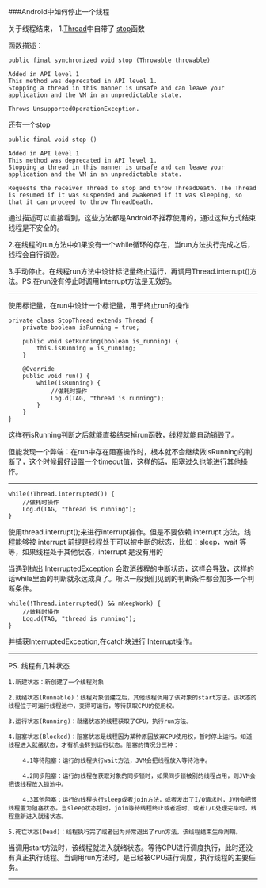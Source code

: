 ###Android中如何停止一个线程

关于线程结束，
1.[Thread](http://developer.android.com/reference/java/lang/Thread.html)中自带了 [stop](http://developer.android.com/reference/java/lang/Thread.html#stop(java.lang.Throwable))函数

函数描述：

	public final synchronized void stop (Throwable throwable)

	Added in API level 1
	This method was deprecated in API level 1.
	Stopping a thread in this manner is unsafe and can leave your application and the VM in an unpredictable state.

	Throws UnsupportedOperationException.

还有一个stop
	
	public final void stop ()

	Added in API level 1
	This method was deprecated in API level 1.
	Stopping a thread in this manner is unsafe and can leave your application and the VM in an unpredictable state.

	Requests the receiver Thread to stop and throw ThreadDeath. The Thread is resumed if it was suspended and awakened if it was sleeping, so that it can proceed to throw ThreadDeath.

通过描述可以直接看到，这些方法都是Android不推荐使用的，通过这种方式结束线程是不安全的。

2.在线程的run方法中如果没有一个while循环的存在，当run方法执行完成之后，线程会自行销毁。

3.手动停止。在线程run方法中设计标记量终止运行，再调用Thread.interrupt()方法。PS.在run没有停止时调用Interrupt方法是无效的。

-------------------------------------------------------
使用标记量，在run中设计一个标记量，用于终止run的操作

	private class StopThread extends Thread {
		private boolean isRunning = true;
		
		public void setRunning(boolean is_running) {
			this.isRunning = is_running;
		}

		@Override
		public void run() {
			while(isRunning) {
				//做耗时操作
				Log.d(TAG, "thread is running");
			}
		}
	}

这样在isRunning判断之后就能直接结束掉run函数，线程就能自动销毁了。

但能发现一个弊端：在run中存在阻塞操作时，根本就不会继续做isRunning的判断了，这个时候最好设置一个timeout值，这样的话，阻塞过久也能进行其他操作。

------------------------------------------------

	while(!Thread.interrupted()) {
		//做耗时操作
		Log.d(TAG, "thread is running");
	}

使用thread.interrupt();来进行interrupt操作。但是不要依赖 interrupt 方法，线程能够被 interrupt 前提是线程处于可以被中断的状态，比如：sleep，wait 等等，如果线程处于其他状态，interrupt 是没有用的

当遇到抛出 InterruptedException 会取消线程的中断状态，这样会导致，这样的话while里面的判断就永远成真了。所以一般我们见到的判断条件都会加多一个判断条件。

	while(!Thread.interrupted() && mKeepWork) {
		//做耗时操作
		Log.d(TAG, "thread is running");
	}

并捕获InterruptedException,在catch块进行 Interrupt操作。

-----------------------------------
PS. 线程有几种状态

	1.新建状态：新创建了一个线程对象  

	2.就绪状态(Runnable)：线程对象创建之后，其他线程调用了该对象的start方法。该状态的线程位于可运行线程池中，变得可运行，等待获取CPU的使用权。  

	3.运行状态(Running)：就绪状态的线程获取了CPU，执行run方法。  

	4.阻塞状态(Blocked)：阻塞状态是线程因为某种原因放弃CPU使用权，暂时停止运行。知道线程进入就绪状态，才有机会转到运行状态。阻塞的情况分三种：  

		4.1等待阻塞：运行的线程执行wait方法，JVM会把线程放入等待池中。 
 
		4.2同步阻塞：运行的线程在获取对象的同步锁时，如果同步锁被别的线程占用，则JVM会把该线程放入锁池中。  

		4.3其他阻塞：运行的线程执行sleep或者join方法，或者发出了I/O请求时，JVM会把该线程置为阻塞状态。当sleep状态超时，join等待线程终止或者超时、或者I/O处理完毕时，线程重新进入就绪状态。
  
	5.死亡状态(Dead)：线程执行完了或者因为异常退出了run方法，该线程结束生命周期。

当调用start方法时，该线程就进入就绪状态。等待CPU进行调度执行，此时还没有真正执行线程。当调用run方法时，是已经被CPU进行调度，执行线程的主要任务。

-------------------------------------------------------

